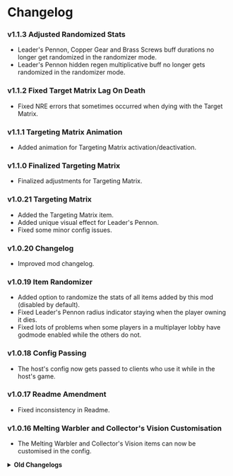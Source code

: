 # Changelog

### v1.1.3 Adjusted Randomized Stats
- Leader's Pennon, Copper Gear and Brass Screws buff durations no longer get randomized in the randomizer mode.
- Leader's Pennon hidden regen multiplicative buff no longer gets randomized in the randomizer mode.

### v1.1.2 Fixed Target Matrix Lag On Death
- Fixed NRE errors that sometimes occurred when dying with the Target Matrix.

### v1.1.1 Targeting Matrix Animation
- Added animation for Targeting Matrix activation/deactivation.

### v1.1.0 Finalized Targeting Matrix
- Finalized adjustments for Targeting Matrix.

### v1.0.21 Targeting Matrix
- Added the Targeting Matrix item.
- Added unique visual effect for Leader's Pennon.
- Fixed some minor config issues.

### v1.0.20 Changelog
- Improved mod changelog.

### v1.0.19 Item Randomizer
- Added option to randomize the stats of all items added by this mod (disabled by default).
- Fixed Leader's Pennon radius indicator staying when the player owning it dies.
- Fixed lots of problems when some players in a multiplayer lobby have godmode enabled while the others do not.

### v1.0.18 Config Passing
- The host's config now gets passed to clients who use it while in the host's game.

### v1.0.17 Readme Amendment
- Fixed inconsistency in Readme.

### v1.0.16 Melting Warbler and Collector's Vision Customisation
- The Melting Warbler and Collector's Vision items can now be customised in the config.

<details><summary><strong>Old Changelogs</strong></summary>

### v1.0.15 Longshot Geode and Leader's Pennon Customisation
- The Longshot Geode and Leader's Pennon items can now be customised in the config.

### v1.0.14 Alternate Item Pickup Descriptions
- Added alternate item pickup descriptions for item adjustments that cause the original descriptions to be inaccurate.

### v1.0.13 Hastening Greave and Cauterizing Greave Customisation
- The Hastening Greave and Cauterizing Greave items can now be customised in the config.

### v1.0.12 Item Placements
- Changed Faithful item placements to have them appear in their proper positions in the logbook and command menus.

### v1.0.11 Noxious Slimes Customisation
- The Noxious Slimes item can now be adjusted in the config.

### v1.0.10 Vengeful Toaster, Second Hand and 4-T0N Jetpack Refinements
- Adjusted 4-T0N Jetpack to make it 'bouncier'.
- The Vengeful Toaster, Second Hand and 4-T0N Jetpack items can now be customised in the config.

### v1.0.9 Copper Gear and Brass Screw Refinements
- Fixed issue with the Copper Gear and Brass Screw sometimes not providing their buffs to the player within the teleporter zone.
- The Copper Gear and Brass Screw items can now be customised in the config.

### v1.0.8 Spacious Umbrella and Drowned Visage Customisation
- The Spacious Umbrella and Drowned Visage items can now be customised in the config.

### v1.0.7 Toggleable Expansion
- Added Faithful content into its own expansion that can be enabled and disabled in the lobby.

### v1.0.6 BepInEx Config
- Replaced config text file with BepInEx config.

### v1.0.5 Warbanner Visual Effect Fix
- Fixed the warbanner temporary visual effect getting yeeted, oops.

### v1.0.4 Modded Spawn Card Conflicts
- Fixed errors with debugging tools when modded spawn cards are created.

### v1.0.3 Readme Swap
- Fixed the readme for the store page.

### v1.0.2 Version Mismatch
- Fixed minor version mismatch issue.

### v1.0.1 Oopsies
- Forgor smth...

### v1.0.0 Release
- Praying I didn't forget anything...

</details>